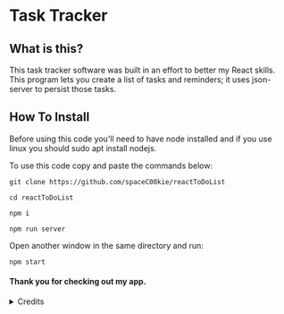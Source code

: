 # Task Tracker

## What is this?

This task tracker software was built in an effort to better my React skills. This program lets you create a list of tasks and reminders; it uses json-server to persist those tasks. 

<gif of app in use>

## How To Install

Before using this code you'll need to have node installed and if you use linux you should sudo apt install nodejs.

To use this code copy and paste the commands below:

  `git clone https://github.com/spaceC00kie/reactToDoList`

  `cd reactToDoList`

  `npm i`

  `npm run server`
  
  Open another window in the same directory and run:

  `npm start`




#### Thank you for checking out my app.



<details>
   <summary>
     Credits
  </summary>
  
###### Thanks to Traversy Media for the [tutorial](https://youtu.be/w7ejDZ8SWv8) that helped me create this app.

###### Thank you to [Geek Technique](https://github.com/geektechniquestudios) for guidance as well!
</details>
